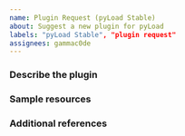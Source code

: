 ```yaml
---
name: Plugin Request (pyLoad Stable)
about: Suggest a new plugin for pyLoad
labels: "pyLoad Stable", "plugin request"
assignees: gammac0de
---
```


<!-- ANNOTATIONS LIKE THIS WILL NOT BE VISIBLE IN YOUR TICKET -->

### Describe the plugin

<!-- A clear and concise description of what you're asking for. -->

<!-- WRITE HERE -->

### Sample resources

<!-- Any sample link that can be used to test the plugin. -->

<!-- WRITE HERE - OPTIONAL -->

### Additional references

<!-- Any other reference, related issues, pull requests or screenshots about this request. -->

<!-- WRITE HERE - OPTIONAL -->
